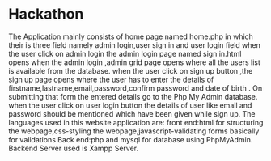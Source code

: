 # Hackathon



The Application mainly consists of home page  named home.php in which their is three field namely admin login,user sign in and user login field
when the user click on admin login the admin login page named sign in.html opens when the admin login ,admin grid page opens where all the users list is available from the database.
when the user click on sign up button ,the sign up page opens where the user has to enter the details of firstname,lastname,email,password,confirm password and date of birth . On submitting that form the entered details  go to the Php My Admin database.
when the user click on user login  button the details of user like email and password should be mentioned which have been given while sign up.
The languages used in this website application are:
front end:html for structuring the webpage,css-styling the webpage,javascript-validating forms basically for validations
Back end:php and mysql for database using PhpMyAdmin.
Backend Server used is Xampp Server.
